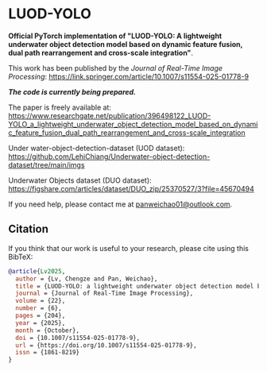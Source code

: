 # LUOD-YOLO
**Official PyTorch implementation of "LUOD-YOLO: A lightweight underwater object detection model based on dynamic feature fusion, dual path rearrangement and cross-scale integration"**.

This work has been published by the _Journal of Real-Time Image Processing_: https://link.springer.com/article/10.1007/s11554-025-01778-9

_**The code is currently being prepared.**_

The paper is freely available at: https://www.researchgate.net/publication/396498122_LUOD-YOLO_a_lightweight_underwater_object_detection_model_based_on_dynamic_feature_fusion_dual_path_rearrangement_and_cross-scale_integration

Under water-object-detection-dataset (UOD dataset): https://github.com/LehiChiang/Underwater-object-detection-dataset/tree/main/imgs

Underwater Objects dataset (DUO dataset): https://figshare.com/articles/dataset/DUO_zip/25370527/3?file=45670494

If you need help, please contact me at panweichao01@outlook.com.

## Citation
If you think that our work is useful to your research, please cite using this BibTeX:

```bibtex
@article{Lv2025,
  author = {Lv, Chengze and Pan, Weichao},
  title = {LUOD-YOLO: a lightweight underwater object detection model based on dynamic feature fusion, dual path rearrangement and cross-scale integration},
  journal = {Journal of Real-Time Image Processing},
  volume = {22},
  number = {6},
  pages = {204},
  year = {2025},
  month = {October},
  doi = {10.1007/s11554-025-01778-9},
  url = {https://doi.org/10.1007/s11554-025-01778-9},
  issn = {1861-8219}
}


```
